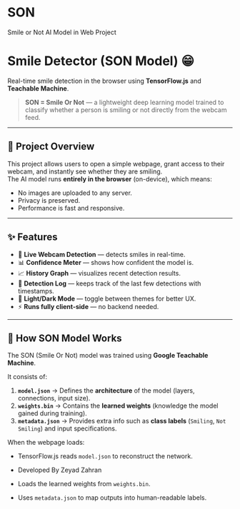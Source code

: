 # SON
Smile or Not AI Model in Web Project
# Smile Detector (SON Model) 😁

Real-time smile detection in the browser using **TensorFlow.js** and **Teachable Machine**.

> **SON = Smile Or Not** — a lightweight deep learning model trained to classify whether a person is smiling or not directly from the webcam feed.

---

## 🚀 Project Overview
This project allows users to open a simple webpage, grant access to their webcam, and instantly see whether they are smiling.  
The AI model runs **entirely in the browser** (on-device), which means:
- No images are uploaded to any server.
- Privacy is preserved.
- Performance is fast and responsive.

---

## ✨ Features
- 🔴 **Live Webcam Detection** — detects smiles in real-time.  
- 📊 **Confidence Meter** — shows how confident the model is.  
- 📈 **History Graph** — visualizes recent detection results.  
- 📝 **Detection Log** — keeps track of the last few detections with timestamps.  
- 🌙 **Light/Dark Mode** — toggle between themes for better UX.  
- ⚡ **Runs fully client-side** — no backend needed.  

---

## 🧠 How SON Model Works
The SON (Smile Or Not) model was trained using **Google Teachable Machine**.  

It consists of:
1. **`model.json`** → Defines the **architecture** of the model (layers, connections, input size).  
2. **`weights.bin`** → Contains the **learned weights** (knowledge the model gained during training).  
3. **`metadata.json`** → Provides extra info such as **class labels** (`Smiling`, `Not Smiling`) and input specifications.  

When the webpage loads:
- TensorFlow.js reads `model.json` to reconstruct the network.

- Developed By Zeyad Zahran
- Loads the learned weights from `weights.bin`.
- Uses `metadata.json` to map outputs into human-readable labels.  

